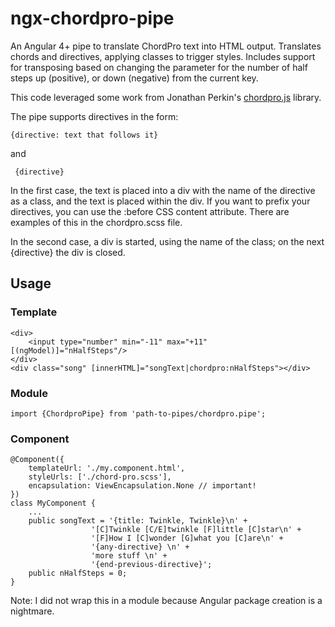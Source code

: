 # ngx-chordpro-pipe
An Angular 4+ pipe to translate ChordPro text into HTML output.  Translates chords and 
directives, applying classes to trigger styles.  Includes support for transposing based
on changing the parameter for the number of half steps up (positive), or down (negative) from
the current key.

This code leveraged some work from Jonathan Perkin's 
<a href="https://github.com/jperkin/chordpro.js">chordpro.js</a> library.

The pipe supports directives in the form:
    
    {directive: text that follows it}
    
and 
     
     {directive}
     
     
In the first case, the text is placed into a div with the name of the directive as a class, and the text is
placed within the div.  If you want to prefix your directives, you can use the :before CSS content attribute.
There are examples of this in the chordpro.scss file.

In the second case, a div is started, using the name of the class; on the next 
{directive} the div is closed.  

## Usage
### Template
```
<div>    
    <input type="number" min="-11" max="+11" [(ngModel)]="nHalfSteps"/>
</div>
<div class="song" [innerHTML]="songText|chordpro:nHalfSteps"></div>
```

### Module
``
import {ChordproPipe} from 'path-to-pipes/chordpro.pipe';
``
### Component
```
@Component({
    templateUrl: './my.component.html',
    styleUrls: ['./chord-pro.scss'],
    encapsulation: ViewEncapsulation.None // important!
})
class MyComponent {
    ...
    public songText = '{title: Twinkle, Twinkle}\n' +
                  '[C]Twinkle [C/E]twinkle [F]little [C]star\n' +
                  '[F]How I [C]wonder [G]what you [C]are\n' +
                  '{any-directive} \n' +
                  'more stuff \n' +
                  '{end-previous-directive}';
    public nHalfSteps = 0;
}
```

Note: I did not wrap this in a module because Angular package creation is a nightmare.
